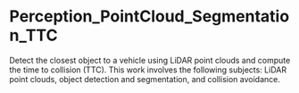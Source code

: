 # Perception_PointCloud_Segmentation_TTC

Detect the closest object to a vehicle using 
LiDAR point clouds and compute the time to collision (TTC). This work involves 
the following subjects: LiDAR point clouds, object detection and segmentation, 
and collision avoidance.
